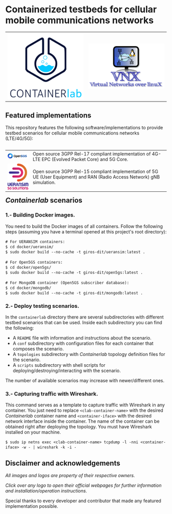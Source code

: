 # Containerized testbeds for cellular mobile communications networks

<table align="center">
	<tr>
		<td><a href="https://containerlab.dev/"><img src="resources/images/containerlab-logo.png"></a></td>
		<td><a href="http://web.dit.upm.es/vnxwiki/index.php/Main_Page"><img src="resources/images/vnx-logo.png"></a></td>
	</tr>
</table>

## Featured implementations
This repository features the following software/implementations to provide testbed scenarios for cellular mobile communications networks (LTE/4G/5G):

<table align="left">
	<tr>
		<td><a href="https://open5gs.org"><img src="resources/images/open5gs-logo.png"></a></td>
		<td>Open source 3GPP Rel-17 compliant implementation of 4G-LTE EPC (Evolved Packet Core) and 5G Core.</td>
	</tr>
	<tr>
		<td><a href="https://github.com/aligungr/UERANSIM"><img src="resources/images/ueransim-logo.png"></a></td>
		<td>Open source 3GPP Rel-15 compliant implementation of 5G UE (User Equipment) and RAN (Radio Access Network) gNB simulation.</td>
	</tr>
</table>


## _Containerlab_ scenarios

### 1.- Building Docker images.

You need to build the Docker images of all containers. Follow the following steps (assuming you have a terminal opened at this project's root directory):

```
# For UERANSIM containers:
$ cd docker/ueransim/
$ sudo docker build --no-cache -t giros-dit/ueransim:latest .

# For Open5GS containers:
$ cd docker/open5gs/
$ sudo docker build --no-cache -t giros-dit/open5gs:latest .

# For MongoDB container (Open5GS subscriber database):
$ cd docker/mongodb/
$ sudo docker build --no-cache -t giros-dit/mongodb:latest .
```

### 2.- Deploy testing scenarios.

In the `containerlab` directory there are several subdirectories with different testbed scenarios that can be used. Inside each subdirectory you can find the following:

- A `README` file with information and instructions about the scenario.
- A `conf` subdirectory with configuration files for each container that composes the scenario.
- A `topologies` subdirectory with _Containerlab_ topology definition files for the scenario.
- A `scripts` subdirectory with shell scripts for deploying/destroying/interacting with the scenario.

The number of available scenarios may increase with newer/different ones.

### 3.- Capturing traffic with Wireshark.

This command serves as a template to capture traffic with Wireshark in any container. You just need to replace `<clab-container-name>` with the desired _Containerlab_ container name and `<container-iface>` with the desired network interface inside the container.
The name of the container can be obtained right after deploying the topology. You must have Wireshark installed on your machine.

```
$ sudo ip netns exec <clab-container-name> tcpdump -l -nni <container-iface> -w - | wireshark -k -i -
```

## Disclaimer and acknowledgements
_All images and logos are property of their respective owners._

_Click over any logo to open their official webpages for further information and installation/operation instructions._

Special thanks to every developer and contributor that made any featured implementation possible.
